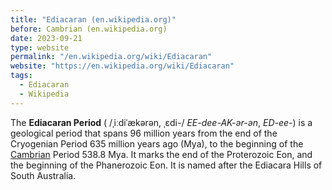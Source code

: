 ```yaml
---
title: "Ediacaran (en.wikipedia.org)"
before: Cambrian (en.wikipedia.org)
date: 2023-09-21
type: website
permalink: "/en.wikipedia.org/wiki/Ediacaran"
website: "https://en.wikipedia.org/wiki/Ediacaran"
tags:
  - Ediacaran
  - Wikipedia
---
```

The **Ediacaran Period** ( /ˌiːdiˈækərən, ˌɛdi-/ *EE-dee-AK-ər-ən*, *ED-ee-*) is a geological period that spans 96 million years from the end of the Cryogenian Period 635 million years ago (Mya), to the beginning of the [Cambrian](/en.wikipedia.org/wiki/Cambrian) Period 538.8 Mya. It marks the end of the Proterozoic Eon, and the beginning of the Phanerozoic Eon. It is named after the Ediacara Hills of South Australia.
